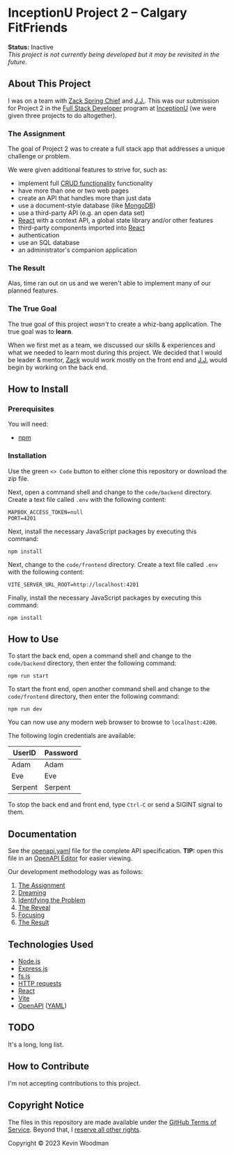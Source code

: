 # InceptionU Project 2 &ndash; Calgary FitFriends

**Status:**  Inactive<br />
*This project is not currently being developed but it may be revisited in the future.*

## About This Project

I was on a team with [Zack Spring Chief](https://github.com/JZackSpringChief) and [J.J.](https://github.com/Astrognarly).  This was our submission for Project 2 in the [Full Stack Developer](https://www.inceptionu.com/full-stack-developer-program/) program at [InceptionU](https://www.inceptionu.com/) (we were given three projects to do altogether).

### The Assignment

The goal of Project 2 was to create a full stack app that addresses a unique challenge or problem.

We were given additional features to strive for, such as:

- implement full [CRUD functionality](https://en.wikipedia.org/wiki/Create,_read,_update_and_delete) functionality
- have more than one or two web pages
- create an API that handles more than just data
- use a document-style database (like [MongoDB](https://www.mongodb.com/))
- use a third-party API (e.g. an open data set)
- [React](https://react.dev/) with a context API, a global state library and/or other features
- third-party components imported into [React](https://react.dev/)
- authentication
- use an SQL database
- an administrator's companion application

### The Result

Alas, time ran out on us and we weren't able to implement many of our planned features.

### The True Goal

The true goal of this project *wasn't* to create a whiz-bang application.  The true goal was to **learn**.

When we first met as a team, we discussed our skills &amp; experiences and what we needed to learn most during this project.  We decided that I would be leader &amp; mentor, [Zack](https://github.com/JZackSpringChief) would work mostly on the front end and [J.J.](https://github.com/Astrognarly) would begin by working on the back end.

## How to Install

### Prerequisites

You will need:

- [npm](https://www.npmjs.com/package/npm)

### Installation

Use the green `<> Code` button to either clone this repository or download the zip file.

Next, open a command shell and change to the `code/backend` directory.  Create a text file called `.env` with the following content:

```
MAPBOX_ACCESS_TOKEN=null
PORT=4201
```

Next, install the necessary JavaScript packages by executing this command:

```
npm install
```

Next, change to the `code/frontend` directory.  Create a text file called `.env` with the following content:

```
VITE_SERVER_URL_ROOT=http://localhost:4201
```

Finally, install the necessary JavaScript packages by executing this command:

```
npm install
```

## How to Use

To start the back end, open a command shell and change to the `code/backend` directory, then enter the following command:

```
npm run start
```

To start the front end, open another command shell and change to the `code/frontend` directory, then enter the following command:

```
npm run dev
```

You can now use any modern web browser to browse to `localhost:4200`.

The following login credentials are available:

|UserID |Password|
|-------|--------|
|Adam   |Adam    |
|Eve    |Eve     |
|Serpent|Serpent |

To stop the back end and front end, type `Ctrl-C` or send a SIGINT signal to them.

## Documentation

See the [openapi.yaml](openapi.yaml) file for the complete API specification.  **TIP:**  open this file in an [OpenAPI Editor](https://editor.swagger.io/?url=https://raw.githubusercontent.com/kwoodman1970/InceptionU-Project2/main/openapi.yaml) for easier viewing.

Our development methodology was as follows:

1. [The Assignment](docs_methodology/1_Assignment.md)
2. [Dreaming](docs_methodology/2_Dreaming.md)
3. [Identifying the Problem](docs_methodology/3_Problem.md)
4. [The Reveal](docs_methodology/4_Reveal.md)
5. [Focusing](docs_methodology/5_Focusing.md)
6. [The Result](docs_methodology/6_Result.md)

## Technologies Used

- [Node.js](https://nodejs.org/)
- [Express.js](https://expressjs.com/)
- [fs.js](https://www.npmjs.com/package/fs-js)
- [HTTP requests](https://developer.mozilla.org/en-US/docs/Web/HTTP/Methods)
- [React](https://react.dev/)
- [Vite](https://vitejs.dev/)
- [OpenAPI](https://www.openapis.org/) ([YAML](https://yaml.org/))

## TODO

It's a long, long list.

## How to Contribute

I'm not accepting contributions to this project.

## Copyright Notice

The files in this repository are made available under the [GitHub Terms of Service](https://docs.github.com/en/site-policy/github-terms/github-terms-of-service#5-license-grant-to-other-users).  Beyond that, I [reserve all other rights](https://choosealicense.com/no-permission/).

Copyright &copy; 2023 Kevin Woodman